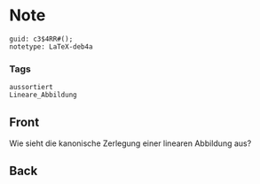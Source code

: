 # Note
```
guid: c3$4RR#();
notetype: LaTeX-deb4a
```

### Tags
```
aussortiert
Lineare_Abbildung
```

## Front
Wie sieht die kanonische Zerlegung einer linearen Abbildung aus?

## Back

